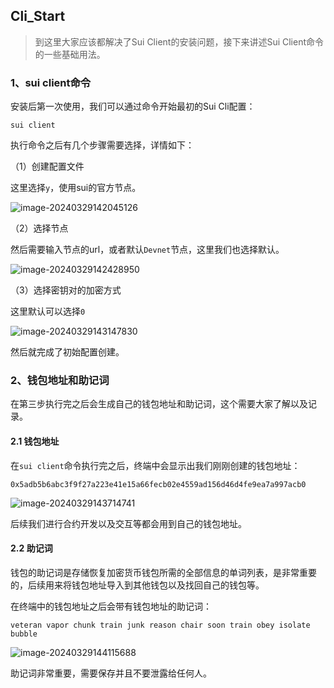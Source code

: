 ## Cli_Start

> 到这里大家应该都解决了Sui Client的安装问题，接下来讲述Sui Client命令的一些基础用法。

### 1、sui client命令

安装后第一次使用，我们可以通过命令开始最初的Sui Cli配置：

```
sui client
```

执行命令之后有几个步骤需要选择，详情如下：

（1）创建配置文件

这里选择`y`，使用sui的官方节点。

![image-20240329142045126](../assets/images/CLI/01.CLI_Start/image-20240329142045126.png)

（2）选择节点

然后需要输入节点的url，或者默认`Devnet`节点，这里我们也选择默认。

![image-20240329142428950](../assets/images/CLI/01.CLI_Start/image-20240329142428950.png)

（3）选择密钥对的加密方式

这里默认可以选择`0`

![image-20240329143147830](../assets/images/CLI/01.CLI_Start/image-20240329143147830.png)

然后就完成了初始配置创建。

### 2、钱包地址和助记词

在第三步执行完之后会生成自己的钱包地址和助记词，这个需要大家了解以及记录。

#### 2.1 钱包地址

在`sui client`命令执行完之后，终端中会显示出我们刚刚创建的钱包地址：

```
0x5adb5b6abc3f9f27a223e41e15a66fecb02e4559ad156d46d4fe9ea7a997acb0
```

![image-20240329143714741](../assets/images/CLI/01.CLI_Start/image-20240329143714741.png)

后续我们进行合约开发以及交互等都会用到自己的钱包地址。

#### 2.2 助记词

钱包的助记词是存储恢复加密货币钱包所需的全部信息的单词列表，是非常重要的，后续用来将钱包地址导入到其他钱包以及找回自己的钱包等。

在终端中的钱包地址之后会带有钱包地址的助记词：

```
veteran vapor chunk train junk reason chair soon train obey isolate bubble
```

![image-20240329144115688](../assets/images/CLI/01.CLI_Start/image-20240329144115688.png)

助记词非常重要，需要保存并且不要泄露给任何人。
